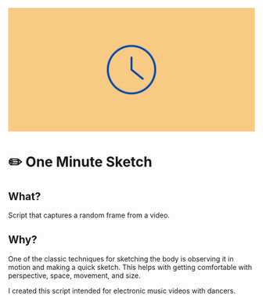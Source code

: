 ![clock](https://github.com/aidanastridge/one-minute-sketch/blob/main/banner.png)

# ✏️ One Minute Sketch

## What?
Script that captures a random frame from a video.

## Why? 

One of the classic techniques for sketching the body is observing it in motion and making a quick sketch. This helps with getting comfortable with perspective, space, movement, and size.

I created this script intended for electronic music videos with dancers.




